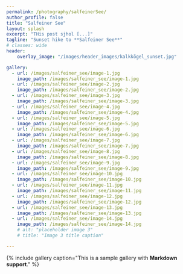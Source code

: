 ```yaml
---
permalink: /photography/salfeinerSee/
author_profile: false
title: "Salfeiner See"
layout: splash
excerpt: "THis post sjhol [...]"
tagline: "Sunset hike to **Salfeiner See**"
# classes: wide
header: 
    overlay_image: "/images/header_images/kalkkögel_sunset.jpg"

gallery:
  - url: /images/salfeiner_see/image-1.jpg
    image_path: /images/salfeiner_see/image-1.jpg
  - url: /images/salfeiner_see/image-2.jpg
    image_path: /images/salfeiner_see/image-2.jpg
  - url: /images/salfeiner_see/image-3.jpg
    image_path: /images/salfeiner_see/image-3.jpg
  - url: /images/salfeiner_see/image-4.jpg
    image_path: /images/salfeiner_see/image-4.jpg
  - url: /images/salfeiner_see/image-5.jpg
    image_path: /images/salfeiner_see/image-5.jpg
  - url: /images/salfeiner_see/image-6.jpg
    image_path: /images/salfeiner_see/image-6.jpg
  - url: /images/salfeiner_see/image-7.jpg
    image_path: /images/salfeiner_see/image-7.jpg
  - url: /images/salfeiner_see/image-8.jpg
    image_path: /images/salfeiner_see/image-8.jpg
  - url: /images/salfeiner_see/image-9.jpg
    image_path: /images/salfeiner_see/image-9.jpg
  - url: /images/salfeiner_see/image-10.jpg
    image_path: /images/salfeiner_see/image-10.jpg
  - url: /images/salfeiner_see/image-11.jpg
    image_path: /images/salfeiner_see/image-11.jpg
  - url: /images/salfeiner_see/image-12.jpg
    image_path: /images/salfeiner_see/image-12.jpg
  - url: /images/salfeiner_see/image-13.jpg
    image_path: /images/salfeiner_see/image-13.jpg
  - url: /images/salfeiner_see/image-14.jpg
    image_path: /images/salfeiner_see/image-14.jpg
    # alt: "placeholder image 3"
    # title: "Image 3 title caption"

---
```


{% include gallery caption="This is a sample gallery with **Markdown support**." %}